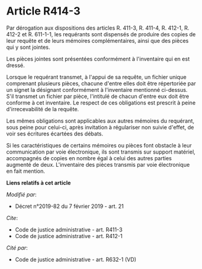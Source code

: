 # Article R414-3

Par dérogation aux dispositions des articles R. 411-3, R. 411-4, R. 412-1, R. 412-2 et R. 611-1-1, les requérants sont
dispensés de produire des copies de leur requête et de leurs mémoires complémentaires, ainsi que des pièces qui y sont
jointes.

Les pièces jointes sont présentées conformément à l'inventaire qui en est dressé.

Lorsque le requérant transmet, à l'appui de sa requête, un fichier unique comprenant plusieurs pièces, chacune d'entre elles
doit être répertoriée par un signet la désignant conformément à l'inventaire mentionné ci-dessus. S'il transmet un fichier
par pièce, l'intitulé de chacun d'entre eux doit être conforme à cet inventaire. Le respect de ces obligations est prescrit à
peine d'irrecevabilité de la requête.

Les mêmes obligations sont applicables aux autres mémoires du requérant, sous peine pour celui-ci, après invitation à
régulariser non suivie d'effet, de voir ses écritures écartées des débats.

Si les caractéristiques de certains mémoires ou pièces font obstacle à leur communication par voie électronique, ils sont
transmis sur support matériel, accompagnés de copies en nombre égal à celui des autres parties augmenté de deux. L'inventaire
des pièces transmis par voie électronique en fait mention.

**Liens relatifs à cet article**

_Modifié par_:

  - Décret n°2019-82 du 7 février 2019 - art. 21

_Cite_:

  - Code de justice administrative - art. R411-3
  - Code de justice administrative - art. R412-1

_Cité par_:

  - Code de justice administrative - art. R632-1 (VD)
